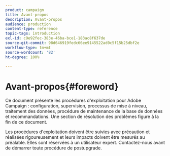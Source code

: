 ```yaml
---
product: campaign
title: Avant-propos
description: Avant-propos
audience: production
content-type: reference
topic-tags: introduction
exl-id: c9e92fec-383e-46ba-bce1-183ac8f637de
source-git-commit: 98d646919fedc66ee9145522ad0c5f15b25dbf2e
workflow-type: tm+mt
source-wordcount: '82'
ht-degree: 100%

---
```


# Avant-propos{#foreword}

Ce document présente les procédures d&#39;exploitation pour Adobe Campaign : configuration, supervision, processus de mise à niveau, traitement des données, procédure de maintenance de la base de données et recommandations. Une section de résolution des problèmes figure à la fin de ce document.

Les procédures d&#39;exploitation doivent être suivies avec précaution et réalisées rigoureusement et leurs impacts doivent être mesurés au préalable. Elles sont réservées à un utilisateur expert. Contactez-nous avant de démarrer toute procédure de postupgrade.
